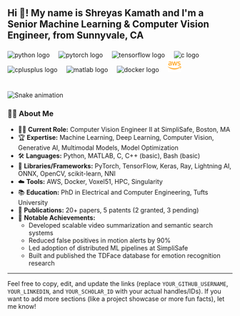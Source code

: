<h2 align="left">Hi 👋! My name is Shreyas Kamath and I'm a Senior Machine Learning & Computer Vision Engineer, from Sunnyvale, CA </h2>

###

<!-- <div align="center">
  <img src="https://github-readme-stats.vercel.app/api?username=shreyaskamathkm&hide_title=false&hide_rank=false&show_icons=true&include_all_commits=true&count_private=true&disable_animations=false&theme=dracula&locale=en&hide_border=false" height="150" alt="stats graph"  />
  <img src="https://github-readme-stats.vercel.app/api/top-langs?username=shreyaskamathkm&locale=en&hide_title=false&layout=compact&card_width=320&langs_count=5&theme=dracula&hide_border=false" height="150" alt="languages graph"  />
</div> -->

###


###

<div align="left">
  <img src="https://cdn.jsdelivr.net/gh/devicons/devicon/icons/python/python-original.svg" height="30" alt="python logo"  />
  <img width="12" />
  <img src="https://cdn.jsdelivr.net/gh/devicons/devicon/icons/pytorch/pytorch-original.svg" height="30" alt="pytorch logo"  />
  <img width="12" />
  <img src="https://cdn.jsdelivr.net/gh/devicons/devicon/icons/tensorflow/tensorflow-original.svg" height="30" alt="tensorflow logo"  />
  <img width="12" />
  <img src="https://cdn.jsdelivr.net/gh/devicons/devicon/icons/c/c-original.svg" height="30" alt="c logo"  />
  <img width="12" />
  <img src="https://cdn.jsdelivr.net/gh/devicons/devicon/icons/cplusplus/cplusplus-original.svg" height="30" alt="cplusplus logo"  />
  <img width="12" />
  <img src="https://cdn.jsdelivr.net/gh/devicons/devicon/icons/matlab/matlab-original.svg" height="30" alt="matlab logo"  />
  <img width="12" />
  <img src="https://cdn.jsdelivr.net/gh/devicons/devicon/icons/docker/docker-original.svg" height="30" alt="docker logo"  />
  <img width="12" />
  <img src="https://github.com/devicons/devicon/blob/v2.16.0/icons/amazonwebservices/amazonwebservices-plain-wordmark.svg" height="30" alt="aws logo"  />
</div>

###


###

<br clear="both">

<img src="https://raw.githubusercontent.com/maurodesouza/maurodesouza/output/snake.svg" alt="Snake animation" />

###

### 👨‍💻 About Me

- 🧑‍💻 **Current Role:** Computer Vision Engineer II at SimpliSafe, Boston, MA  
- 🏆 **Expertise:** Machine Learning, Deep Learning, Computer Vision, Generative AI, Multimodal Models, Model Optimization  
- 🛠️ **Languages:** Python, MATLAB, C, C++ (basic), Bash (basic)  
- 🧰 **Libraries/Frameworks:** PyTorch, TensorFlow, Keras, Ray, Lightning AI, ONNX, OpenCV, scikit-learn, NNI  
- ☁️ **Tools:** AWS, Docker, Voxel51, HPC, Singularity  
- 📚 **Education:** PhD in Electrical and Computer Engineering, Tufts University  
- 📝 **Publications:** 20+ papers, 5 patents (2 granted, 3 pending)  
- 🏅 **Notable Achievements:**  
  - Developed scalable video summarization and semantic search systems  
  - Reduced false positives in motion alerts by 90%  
  - Led adoption of distributed ML pipelines at SimpliSafe  
  - Built and published the TDFace database for emotion recognition research

---

Feel free to copy, edit, and update the links (replace `YOUR_GITHUB_USERNAME`, `YOUR_LINKEDIN`, and `YOUR_SCHOLAR_ID` with your actual handles/IDs). If you want to add more sections (like a project showcase or more fun facts), let me know!